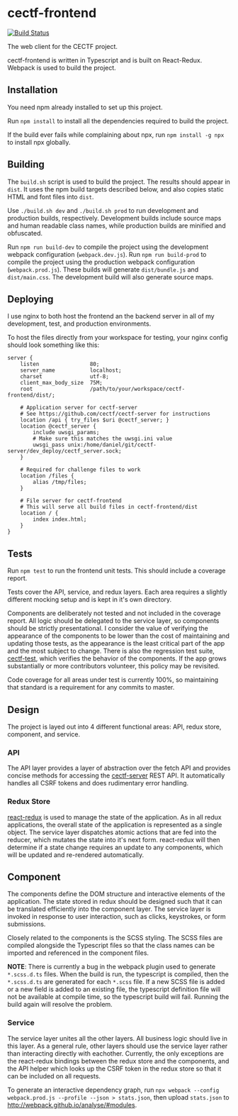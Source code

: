 # cectf-frontend

[![Build Status](https://travis-ci.com/cectf/cectf-frontend.svg?branch=master)](https://travis-ci.com/cectf/cectf-frontend)

The web client for the CECTF project.

cectf-frontend is written in Typescript and is built on React-Redux. Webpack is used to build the project.

## Installation

You need npm already installed to set up this project.

Run `npm install` to install all the dependencies required to build the project.

If the build ever fails while complaining about npx, run `npm install -g npx` to install npx globally.

## Building

The `build.sh` script is used to build the project. The results should appear in `dist`. It uses the npm build targets described below, and also copies static HTML and font files into `dist`.

Use `./build.sh dev` and `./build.sh prod` to run development and production builds, respectively. Development builds include source maps and human readable class names, while production builds are minified and obfuscated.

Run `npm run build-dev` to compile the project using the development webpack configuration (`webpack.dev.js`). Run `npm run build-prod` to compile the project using the production webpack configuration (`webpack.prod.js`). These builds will generate `dist/bundle.js` and `dist/main.css`. The development build will also generate source maps.

## Deploying

I use nginx to both host the frontend an the backend server in all of my development, test, and production environments.

To host the files directly from your workspace for testing, your nginx config should look something like this:

```
server {
    listen                80;
    server_name           localhost;
    charset               utf-8;
    client_max_body_size  75M;
    root                  /path/to/your/workspace/cectf-frontend/dist/;

    # Application server for cectf-server
    # See https://github.com/cectf/cectf-server for instructions
    location /api { try_files $uri @cectf_server; }
    location @cectf_server {
        include uwsgi_params;
        # Make sure this matches the uwsgi.ini value
        uwsgi_pass unix:/home/daniel/git/cectf-server/dev_deploy/cectf_server.sock;
    }

    # Required for challenge files to work
    location /files {
        alias /tmp/files;
    }

    # File server for cectf-frontend
    # This will serve all build files in cectf-frontend/dist
    location / {
        index index.html;
    }
}
```

## Tests

Run `npm test` to run the frontend unit tests. This should include a coverage report.

Tests cover the API, service, and redux layers. Each area requires a slightly different mocking setup and is kept in it's own directory.

Components are deliberately not tested and not included in the coverage report. All logic should be delegated to the service layer, so components should be strictly presentational. I consider the value of verifying the appearance of the components to be lower than the cost of maintaining and updating those tests, as the appearance is the least critical part of the app and the most subject to change. There is also the regression test suite, [cectf-test](https://github.com/cectf/cectf-test), which verifies the behavior of the components. If the app grows substantially or more contributors volunteer, this policy may be revisited.

Code coverage for all areas under test is currently 100%, so maintaining that standard is a requirement for any commits to master.

## Design

The project is layed out into 4 different functional areas: API, redux store, component, and service.

### API

The API layer provides a layer of abstraction over the fetch API and provides concise methods for accessing the [cectf-server](https://github.com/cectf/cectf-server) REST API. It automatically handles all CSRF tokens and does rudimentary error handling.

### Redux Store

[react-redux](https://react-redux.js.org/) is used to manage the state of the application. As in all redux applications, the overall state of the application is represented as a single object. The service layer dispatches atomic actions that are fed into the reducer, which mutates the state into it's next form. react-redux will then determine if a state change requires an update to any components, which will be updated and re-rendered automatically.

## Component

The components define the DOM structure and interactive elements of the application. The state stored in redux should be designed such that it can be translated efficiently into the component layer. The service layer is invoked in response to user interaction, such as clicks, keystrokes, or form submissions.

Closely related to the components is the SCSS styling. The SCSS files are compiled alongside the Typescript files so that the class names can be imported and referenced in the component files.

**NOTE**: There is currently a bug in the webpack plugin used to generate `*.scss.d.ts` files. When the build is run, the typescript is compiled, then the `*.scss.d.ts` are generated for each `*.scss` file. If a new SCSS file is added or a new field is added to an existing file, the typescript definition file will not be available at compile time, so the typescript build will fail. Running the build again will resolve the problem.

### Service

The service layer unites all the other layers. All business logic should live in this layer. As a general rule, other layers should use the service layer rather than interacting directly with eachother. Currently, the only exceptions are the react-redux bindings between the redux store and the components, and the API helper which looks up the CSRF token in the redux store so that it can be included on all requests.



To generate an interactive dependency graph, run `npx webpack --config webpack.prod.js --profile --json > stats.json`, then upload `stats.json` to http://webpack.github.io/analyse/#modules.
